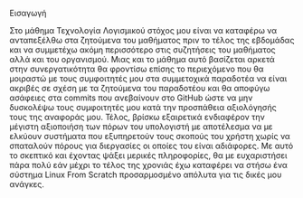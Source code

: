 Εισαγωγή

Στο μάθημα Τεχνολογία Λογισμικού στόχος μου είναι να καταφέρω να ανταπεξέλθω 
στα ζητούμενα του μαθήματος πριν το τέλος της εβδομάδας και να συμμετέχω ακόμη 
περισσότερο στις συζητήσεις του μαθήματος αλλά και του οργανισμού. Μιας και το 
μάθημα αυτό βασίζεται αρκετά στην συνεργατικότητα θα φροντίσω επίσης το 
περιεχόμενο που θα μοιραστώ με τους συμφοιτητές μου στα συμμετοχικά παραδοτέα 
να είναι ακριβές σε σχέση με τα ζητούμενα του παραδοτέου και θα αποφύγω 
ασάφειες στα commits που ανεβαίνουν στο GitHub ώστε να μην δυσκολέψω τους 
συμφοιτητές μου κατά την προσπάθεια αξιολόγησής τους της αναφοράς μου. Τέλος, 
βρίσκω εξαιρετικά ενδιαφέρον την μέγιστη αξιοποιήση των πόρων του υπολογιστή με 
αποτέλεσμα να με ελκύουν συστήματα που εξυπηρετούν τους σκοπούς του χρήστη χωρίς να 
σπαταλούν πόρους για διεργασίες οι οποίες του είναι αδιάφορες. Με αυτό το σκεπτικό 
και έχοντας ψάξει μερικές πληροφορίες, θα με ευχαριστήσει πάρα πολύ εάν μέχρι 
το τέλος της χρονιάς έχω καταφέρει να στήσω ένα σύστημα Linux From Scratch 
προσαρμοσμένο απόλυτα για τις δικές μου ανάγκες.
